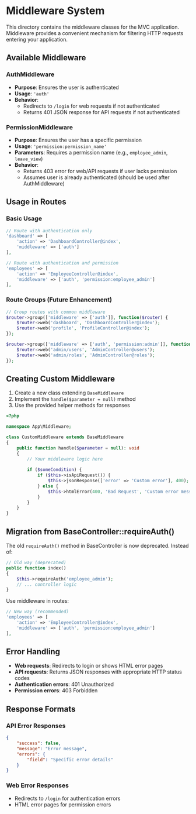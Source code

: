# Middleware System

This directory contains the middleware classes for the MVC application. Middleware provides a convenient mechanism for filtering HTTP requests entering your application.

## Available Middleware

### AuthMiddleware
- **Purpose**: Ensures the user is authenticated
- **Usage**: `'auth'`
- **Behavior**: 
  - Redirects to `/login` for web requests if not authenticated
  - Returns 401 JSON response for API requests if not authenticated

### PermissionMiddleware
- **Purpose**: Ensures the user has a specific permission
- **Usage**: `'permission:permission_name'`
- **Parameters**: Requires a permission name (e.g., `employee_admin`, `leave_view`)
- **Behavior**:
  - Returns 403 error for web/API requests if user lacks permission
  - Assumes user is already authenticated (should be used after AuthMiddleware)

## Usage in Routes

### Basic Usage
```php
// Route with authentication only
'dashboard' => [
    'action' => 'DashboardController@index',
    'middleware' => ['auth']
],

// Route with authentication and permission
'employees' => [
    'action' => 'EmployeeController@index',
    'middleware' => ['auth', 'permission:employee_admin']
],
```

### Route Groups (Future Enhancement)
```php
// Group routes with common middleware
$router->group(['middleware' => ['auth']], function($router) {
    $router->web('dashboard', 'DashboardController@index');
    $router->web('profile', 'ProfileController@index');
});

$router->group(['middleware' => ['auth', 'permission:admin']], function($router) {
    $router->web('admin/users', 'AdminController@users');
    $router->web('admin/roles', 'AdminController@roles');
});
```

## Creating Custom Middleware

1. Create a new class extending `BaseMiddleware`
2. Implement the `handle($parameter = null)` method
3. Use the provided helper methods for responses

```php
<?php

namespace App\Middleware;

class CustomMiddleware extends BaseMiddleware
{
    public function handle($parameter = null): void
    {
        // Your middleware logic here
        
        if ($someCondition) {
            if ($this->isApiRequest()) {
                $this->jsonResponse(['error' => 'Custom error'], 400);
            } else {
                $this->htmlError(400, 'Bad Request', 'Custom error message');
            }
        }
    }
}
```

## Migration from BaseController::requireAuth()

The old `requireAuth()` method in BaseController is now deprecated. Instead of:

```php
// Old way (deprecated)
public function index()
{
    $this->requireAuth('employee_admin');
    // ... controller logic
}
```

Use middleware in routes:

```php
// New way (recommended)
'employees' => [
    'action' => 'EmployeeController@index',
    'middleware' => ['auth', 'permission:employee_admin']
],
```

## Error Handling

- **Web requests**: Redirects to login or shows HTML error pages
- **API requests**: Returns JSON responses with appropriate HTTP status codes
- **Authentication errors**: 401 Unauthorized
- **Permission errors**: 403 Forbidden

## Response Formats

### API Error Responses
```json
{
    "success": false,
    "message": "Error message",
    "errors": {
        "field": "Specific error details"
    }
}
```

### Web Error Responses
- Redirects to `/login` for authentication errors
- HTML error pages for permission errors